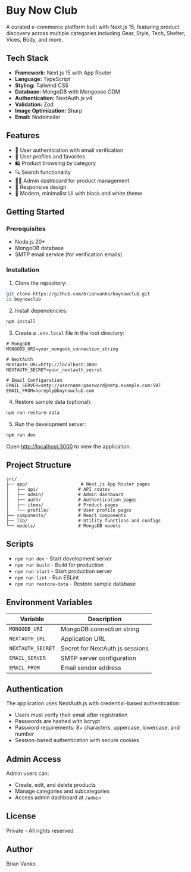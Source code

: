 # Buy Now Club

A curated e-commerce platform built with Next.js 15, featuring product discovery across multiple categories including Gear, Style, Tech, Shelter, Vices, Body, and more.

## Tech Stack

- **Framework:** Next.js 15 with App Router
- **Language:** TypeScript
- **Styling:** Tailwind CSS
- **Database:** MongoDB with Mongoose ODM
- **Authentication:** NextAuth.js v4
- **Validation:** Zod
- **Image Optimization:** Sharp
- **Email:** Nodemailer

## Features

- 🔐 User authentication with email verification
- 👤 User profiles and favorites
- 🛍️ Product browsing by category
- 🔍 Search functionality
- 👨‍💼 Admin dashboard for product management
- 📱 Responsive design
- 🎨 Modern, minimalist UI with black and white theme

## Getting Started

### Prerequisites

- Node.js 20+
- MongoDB database
- SMTP email service (for verification emails)

### Installation

1. Clone the repository:
```bash
git clone https://github.com/brianvanko/buynowclub.git
cd buynowclub
```

2. Install dependencies:
```bash
npm install
```

3. Create a `.env.local` file in the root directory:
```env
# MongoDB
MONGODB_URI=your_mongodb_connection_string

# NextAuth
NEXTAUTH_URL=http://localhost:3000
NEXTAUTH_SECRET=your_nextauth_secret

# Email Configuration
EMAIL_SERVER=smtp://username:password@smtp.example.com:587
EMAIL_FROM=noreply@buynowclub.com
```

4. Restore sample data (optional):
```bash
npm run restore-data
```

5. Run the development server:
```bash
npm run dev
```

Open [http://localhost:3000](http://localhost:3000) to view the application.

## Project Structure

```
src/
├── app/                    # Next.js App Router pages
│   ├── api/               # API routes
│   ├── admin/             # Admin dashboard
│   ├── auth/              # Authentication pages
│   ├── items/             # Product pages
│   └── profile/           # User profile pages
├── components/            # React components
├── lib/                   # Utility functions and configs
└── models/                # MongoDB models
```

## Scripts

- `npm run dev` - Start development server
- `npm run build` - Build for production
- `npm run start` - Start production server
- `npm run lint` - Run ESLint
- `npm run restore-data` - Restore sample database

## Environment Variables

| Variable | Description |
|----------|-------------|
| `MONGODB_URI` | MongoDB connection string |
| `NEXTAUTH_URL` | Application URL |
| `NEXTAUTH_SECRET` | Secret for NextAuth.js sessions |
| `EMAIL_SERVER` | SMTP server configuration |
| `EMAIL_FROM` | Email sender address |

## Authentication

The application uses NextAuth.js with credential-based authentication:

- Users must verify their email after registration
- Passwords are hashed with bcrypt
- Password requirements: 8+ characters, uppercase, lowercase, and number
- Session-based authentication with secure cookies

## Admin Access

Admin users can:
- Create, edit, and delete products
- Manage categories and subcategories
- Access admin dashboard at `/admin`

## License

Private - All rights reserved

## Author

Brian Vanko
